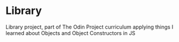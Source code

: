 # Library

Library project, part of The Odin Project curriculum applying things I learned about Objects and Object Constructors in
JS
